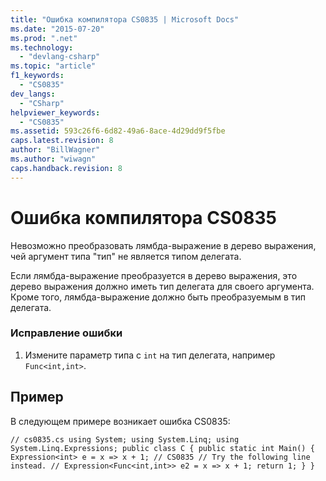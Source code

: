 ```yaml
---
title: "Ошибка компилятора CS0835 | Microsoft Docs"
ms.date: "2015-07-20"
ms.prod: ".net"
ms.technology: 
  - "devlang-csharp"
ms.topic: "article"
f1_keywords: 
  - "CS0835"
dev_langs: 
  - "CSharp"
helpviewer_keywords: 
  - "CS0835"
ms.assetid: 593c26f6-6d82-49a6-8ace-4d29dd9f5fbe
caps.latest.revision: 8
author: "BillWagner"
ms.author: "wiwagn"
caps.handback.revision: 8
---
```

# Ошибка компилятора CS0835
Невозможно преобразовать лямбда\-выражение в дерево выражения, чей аргумент типа "тип" не является типом делегата.  
  
 Если лямбда\-выражение преобразуется в дерево выражения, это дерево выражения должно иметь тип делегата для своего аргумента. Кроме того, лямбда\-выражение должно быть преобразуемым в тип делегата.  
  
### Исправление ошибки  
  
1.  Измените параметр типа с `int` на тип делегата, например `Func<int,int>`.  
  
## Пример  
 В следующем примере возникает ошибка CS0835:  
  
```  
// cs0835.cs using System; using System.Linq; using System.Linq.Expressions; public class C { public static int Main() { Expression<int> e = x => x + 1; // CS0835 // Try the following line instead. // Expression<Func<int,int>> e2 = x => x + 1; return 1; } }  
```